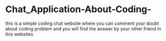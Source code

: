 # Chat_Application-About-Coding-
this is a simple coding chat website where you can comment your doubt about coding problem and you will find the answer by your other friend in this websites
